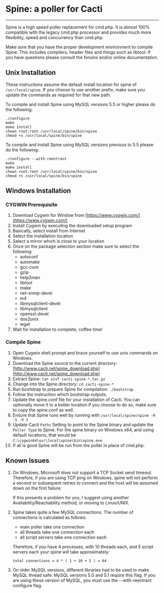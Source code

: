 # Spine: a poller for Cacti
---------------------------
Spine is a high speed poller replacement for cmd.php. It is almost 100%
compatible with the legacy cmd.php processor and provides much more
flexibility, speed and concurrency than cmd.php.

Make sure that you have the proper development environment to compile Spine.
This includes compilers, header files and things such as libtool.  If you
have questions please consult the forums and/or online documentation.

## Unix Installation

These instructions assume the default install location for spine
of `/usr/local/spine`.  If you choose to use another prefix, make
sure you update the commands as required for that new path.

To compile and install Spine using MySQL versions 5.5 or higher
please do the following:

```
./configure
make
make install
chown root:root /usr/local/spine/bin/spine
chmod +s /usr/local/spine/bin/spine
```

To compile and install Spine using MySQL versions previous to 5.5
please do the following:

```
./configure --with-reentrant
make
make install
chown root:root /usr/local/spine/bin/spine
chmod +s /usr/local/spine/bin/spine
```

## Windows Installation

### CYGWIN Prerequisite

1. Download Cygwin for Window from [https://www.cygwin.com/](https://www.cygwin.com/)
2. Install Cygwin by executing the downloaded setup program
3. Basically, select install from Internet
4. Select the installation location
5. Select a mirror which is close to your location
6. Once on the package selection section make sure to select the following:
	* autoconf
	* automake
	* gcc-core
	* gzip
	* help2man
	* libtool
	* make
	* net-snmp-devel
	* m4
	* libmysqlclient-devel
	* libmysqlclient
	* openssl-devel
	* dos2unix
	* wget
7. Wait for installation to complete, coffee time!

### Compile Spine

1. Open Cygwin shell prompt and brace yourself to use unix commands on Windows.
2. Download the Spine source to the current directory:
	[http://www.cacti.net/spine_download.php](http://www.cacti.net/spine_download.php)
3. Extract Spine:
	`tar xzvf cacti-spine-*.tar.gz`
4. Change into the Spine directory:
	`cd cacti-spine-*`
5. Run bootstrap to prepare Spine for compilation:
	`./bootstrap`
6. Follow the instruction which bootstrap outputs.
7. Update the spine.conf file for your installation of Cacti. You can optionally 
   move it to a better location if you choose to do so, make sure to copy the
   spine.conf as well.
8. Ensure that Spine runs well by running with `/usr/local/spine/spine -R -S -V 3`
9. Update Cacti `Paths` Setting to point to the Spine binary and update the 
   `Poller Type` to Spine. For the spine binary on Windows x64, and using default
   locations, that would be `C:\cygwin64\usr\local\spine\bin\spine.exe`
10. If all is good Spine will be run from the poller in place of cmd.php.

## Known Issues

1. On Windows, Microsoft does not support a TCP Socket send timeout.  Therefore,
   if you are using TCP ping on Windows, spine will not perform a second or subsequent
   retries to connect and the host will be assumed down on the first failure.  

   If this presents a problem for you, I suggest using another Availability/Reachability
   method, or moving to Linux/UNIX.

2. Spine takes quite a few MySQL connections.  The number of connections is calculated
   as follows:

   * main poller take one connection
   * all threads take one connection each
   * all script servers take one connection each

   Therefore, if you have 4 processes, with 10 threads each, and 5 script servers each
   your spine will take approximately:

   `total connections = 4 * ( 1 + 10 + 5 ) = 64`

3. On older MySQL versions, different libraries had to be used to make MySQL thread
   safe.  MySQL versions 5.0 and 5.1 require this flag.  If you are using these version
   of MySQL, you must use the --with-reentrant configure flag.
